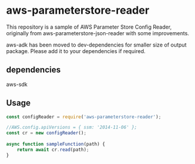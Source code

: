 # aws-parameterstore-reader

This repository is a sample of AWS Parameter Store Config Reader, originally from aws-parameterstore-json-reader with some improvements.

aws-adk has been moved to dev-dependencies for smaller size of output package. Please add it to your dependencies if required.

## dependencies
aws-sdk

## Usage

```javascript
const configReader = require('aws-parameterstore-reader');

//AWS.config.apiVersions = { ssm: '2014-11-06' };
const cr = new configReader();
 
async function sampleFunction(path) {
    return await cr.read(path);
}
```